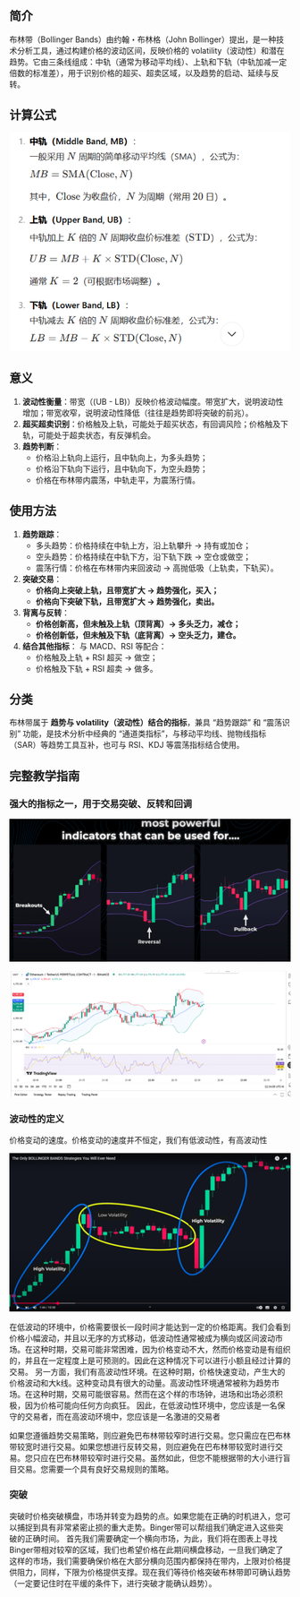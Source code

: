 ## 简介

布林带（Bollinger Bands）由约翰・布林格（John Bollinger）提出，是一种技术分析工具，通过构建价格的波动区间，反映价格的 volatility（波动性）和潜在趋势。它由三条线组成：中轨（通常为移动平均线）、上轨和下轨（中轨加减一定倍数的标准差），用于识别价格的超买、超卖区域，以及趋势的启动、延续与反转。

## 计算公式

![image-20250824222536733](.\photo\1.png)

## 意义

1. **波动性衡量**：带宽（\(UB - LB\)）反映价格波动幅度。带宽扩大，说明波动性增加；带宽收窄，说明波动性降低（往往是趋势即将突破的前兆）。
2. **超买超卖识别**：价格触及上轨，可能处于超买状态，有回调风险；价格触及下轨，可能处于超卖状态，有反弹机会。
3. **趋势判断**：
   - 价格沿上轨向上运行，且中轨向上，为多头趋势；
   - 价格沿下轨向下运行，且中轨向下，为空头趋势；
   - 价格在布林带内震荡，中轨走平，为震荡行情。

## 使用方法

1. **趋势跟踪**：
   - 多头趋势：价格持续在中轨上方，沿上轨攀升 → 持有或加仓；
   - 空头趋势：价格持续在中轨下方，沿下轨下跌 → 空仓或做空；
   - 震荡行情：价格在布林带内来回波动 → 高抛低吸（上轨卖，下轨买）。
2. **突破交易**：
   - **价格向上突破上轨，且带宽扩大 → 趋势强化，买入；**
   - **价格向下突破下轨，且带宽扩大 → 趋势强化，卖出。**
3. **背离与反转**：
   - **价格创新高，但未触及上轨（顶背离）→ 多头乏力，减仓；**
   - **价格创新低，但未触及下轨（底背离）→ 空头乏力，建仓。**
4. **结合其他指标**：
   与 MACD、RSI 等配合：
   - 价格触及上轨 + RSI 超买 → 做空；
   - 价格触及下轨 + RSI 超卖 → 做多。

## 分类

布林带属于 **趋势与 volatility（波动性）结合的指标**，兼具 “趋势跟踪” 和 “震荡识别” 功能，是技术分析中经典的 “通道类指标”，与移动平均线、抛物线指标（SAR）等趋势工具互补，也可与 RSI、KDJ 等震荡指标结合使用。

## 完整教学指南

### 强大的指标之一，用于交易突破、反转和回调

![image-20250825093405286](.\photo\3)

![image-20250824223416389](.\photo\2.png)

### 波动性的定义

价格变动的速度。价格变动的速度并不恒定，我们有低波动性，有高波动性

![image-20250825094000534](.\photo\4)

在低波动的环境中，价格需要很长一段时间才能达到一定的价格距离。我们会看到价格小幅波动，并且以无序的方式移动，低波动性通常被成为横向或区间波动市场。在这种时期，交易可能非常困难，因为价格变动不大，然而价格变动是有组织的，并且在一定程度上是可预测的。因此在这种情况下可以进行小额且经过计算的交易。
另一方面，我们有高波动性环境。在这种时期，价格快速变动，产生大的价格波动和大k线。这种变动具有很大的动量。高波动性环境通常被称为趋势市场。在这种时期，交易可能很容易。然而在这个样的市场钟，进场和出场必须积极，因为价格可能向任何方向疯狂。
因此，在低波动性环境中，您应该是一名保守的交易者，而在高波动环境中，您应该是一名激进的交易者

如果您遵循趋势交易策略，则应避免巴布林带较窄时进行交易。您只需应在巴布林带较宽时进行交易。如果您想进行反转交易，则应避免在巴布林带较宽时进行交易。您只应在巴布林带较窄时进行交易。虽然如此，但您不能根据带的大小进行盲目交易。您需要一个具有良好交易规则的策略。

### 突破

突破时价格突破横盘，市场并转变为趋势的点。如果您能在正确的时机进入，您可以捕捉到具有非常紧密止损的重大走势。Binger带可以帮组我们确定进入这些突破的正确时间。
首先我们需要确定一个横向市场，为此，我们将在图表上寻找Binger带相对较窄的区域，我们也希望价格在此期间横盘移动，一旦我们确定了这样的市场，我们需要确保价格在大部分横向范围内都保持在带内，上限对价格提供阻力，同样，下限为价格提供支撑。现在我们等待价格突破布林带即可确认趋势（一定要记住时在平缓的条件下，进行突破才能确认趋势）。
